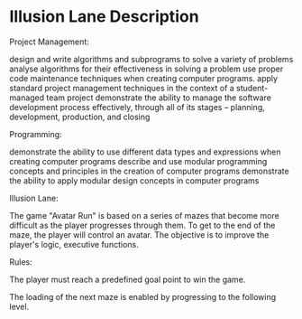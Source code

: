 # Illusion Lane Description
Project Management:

design and write algorithms and subprograms to solve a variety of problems
analyse algorithms for their effectiveness in solving a problem
use proper code maintenance techniques when creating computer programs.
apply standard project management techniques in the context of a student-managed team project
demonstrate the ability to manage the software development process effectively, through all of its stages – planning, development, production, and closing


Programming:

demonstrate the ability to use different data types and expressions when creating computer programs
describe and use modular programming concepts and principles in the creation of computer programs
demonstrate the ability to apply modular design concepts in computer programs

Illusion Lane: 

The game "Avatar Run" is based on a series of mazes that become more difficult as the player progresses through them. To get to the end of the maze, the player will control an avatar. The objective is to improve the player's logic, executive functions.

Rules:

The player must reach a predefined goal point to win the game.

The loading of the next maze is enabled by progressing to the following level.


